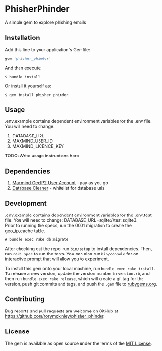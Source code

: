 # PhisherPhinder

A simple gem to explore phishing emails

## Installation

Add this line to your application's Gemfile:

```ruby
gem 'phisher_phinder'
```

And then execute:

    $ bundle install

Or install it yourself as:

    $ gem install phisher_phinder

## Usage
.env.example contains dependent environment variables for the .env file. You will need to change:
1. DATABASE_URL
2. MAXMIND_USER_ID
3. MAXMIND_LICENCE_KEY

TODO: Write usage instructions here

## Dependencies
1. [Maxmind GeoIP2 User Account](https://dev.maxmind.com/geoip/geoip2/web-services/) - pay as you go
2. [Database Cleaner](https://github.com/DatabaseCleaner/database_cleaner#safeguards) - whitelist for database urls

## Development
.env.example contains dependent environment variables for the .env.test file. You will need to change: DATABASE_URL=sqlite://test.sqlite3.  
Prior to running the specs, run the 0001 migration to create the geo_ip_cache table.

```
# bundle exec rake db:migrate
```

After checking out the repo, run `bin/setup` to install dependencies. Then, run `rake spec` to run the tests. You can also run `bin/console` for an interactive prompt that will allow you to experiment.

To install this gem onto your local machine, run `bundle exec rake install`. To release a new version, update the version number in `version.rb`, and then run `bundle exec rake release`, which will create a git tag for the version, push git commits and tags, and push the `.gem` file to [rubygems.org](https://rubygems.org).

## Contributing

Bug reports and pull requests are welcome on GitHub at https://github.com/rorymckinley/phisher_phinder.


## License

The gem is available as open source under the terms of the [MIT License](https://opensource.org/licenses/MIT).
